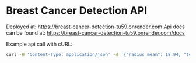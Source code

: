 # Breast Cancer Detection API

Deployed at: https://breast-cancer-detection-tu59.onrender.com
Api docs can be found at: https://breast-cancer-detection-tu59.onrender.com/docs

Example api call with cURL:

```bash
curl -H 'Content-Type: application/json' -d '{"radius_mean": 18.94, "texture_mean": 21.31, "perimeter_mean": 123.6, "area_mean": 1130.0, "smoothness_mean": 0.09009, "compactness_mean": 0.1029, "concavity_mean": 0.108, "concave points_mean": 0.07951, "symmetry_mean": 0.1582, "fractal_dimension_mean": 0.05461, "radius_se": 0.7888, "texture_se": 0.7975, "perimeter_se": 5.486, "area_se": 96.05, "smoothness_se": 0.004444, "compactness_se": 0.01652, "concavity_se": 0.02269, "concave points_se": 0.0137, "symmetry_se": 0.01386, "fractal_dimension_se": 0.001698, "radius_worst": 24.86, "texture_worst": 26.58, "perimeter_worst": 165.9, "area_worst": 1866.0, "smoothness_worst": 0.1193, "compactness_worst": 0.2336, "concavity_worst": 0.2687, "concave points_worst": 0.1789, "symmetry_worst": 0.2551, "fractal_dimension_worst": 0.06589}' -X POST https://breast-cancer-detection-tu59.onrender.com/predict
```